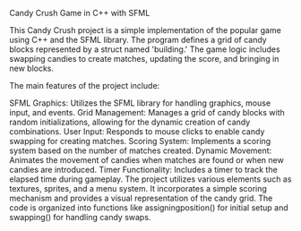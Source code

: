 Candy Crush Game in C++ with SFML

This Candy Crush project is a simple implementation of the popular game using C++ and the SFML library. The program defines a grid of candy blocks represented by a struct named 'building.' The game logic includes swapping candies to create matches, updating the score, and bringing in new blocks.

The main features of the project include:

SFML Graphics: Utilizes the SFML library for handling graphics, mouse input, and events.
Grid Management: Manages a grid of candy blocks with random initializations, allowing for the dynamic creation of candy combinations.
User Input: Responds to mouse clicks to enable candy swapping for creating matches.
Scoring System: Implements a scoring system based on the number of matches created.
Dynamic Movement: Animates the movement of candies when matches are found or when new candies are introduced.
Timer Functionality: Includes a timer to track the elapsed time during gameplay.
The project utilizes various elements such as textures, sprites, and a menu system. It incorporates a simple scoring mechanism and provides a visual representation of the candy grid. The code is organized into functions like assigningposition() for initial setup and swapping() for handling candy swaps.
